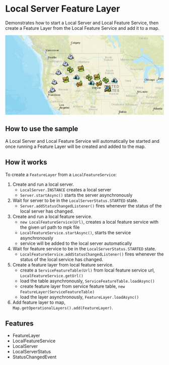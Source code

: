 <h1>Local Server Feature Layer</h1>

<p>Demonstrates how to start a Local Server and Local Feature Service, then create a Feature Layer from the Local Feature Service and add it to a map. </p>

<img src="LocalServerFeatureLayer.png"/>

<h2>How to use the sample</h2>

<p>A Local Server and Local Feature Service will automatically be started and once running a Feature Layer will be created and added to the map. </p>

<h2>How it works</h2>

<p>To create a <code>FeatureLayer</code> from a <code>LocalFeatureService</code>:</p>

<ol>
<li>Create and run a local server.
<ul><li><code>LocalServer.INSTANCE</code> creates a local server</li>
<li><code>Server.startAsync()</code> starts the server asynchronously</li></ul></li>
<li>Wait for server to be in the  <code>LocalServerStatus.STARTED</code> state.
<ul><li><code>Server.addStatusChangedListener()</code> fires whenever the status of the local server has changed.</li></ul></li>
<li>Create and run a local feature service.
<ul><li><code>new LocalFeatureService(Url)</code>, creates a local feature service with the given url path to mpk file</li>
<li><code>LocalFeatureService.startAsync()</code>, starts the service asynchronously</li>
<li>service will be added to the local server automatically</li></ul></li>
<li>Wait for feature service to be in the  <code>LocalServerStatus.STARTED</code> state.
<ul><li><code>LocalFeatureService.addStatusChangedListener()</code> fires whenever the status of the local service has changed.</li></ul></li>
<li>Create a feature layer from local feature service.
<ul><li>create a <code>ServiceFeatureTable(Url)</code> from local feature service url, <code>LocalFeatureService.getUrl()</code></li>
<li>load the table asynchronously, <code>ServiceFeatureTable.loadAsync()</code></li>
<li>create feature layer from service feature table, <code>new FeatureLayer(ServiceFeatureTable)</code></li>
<li>load the layer asynchronously, <code>FeatureLayer.loadAsync()</code></li></ul></li>
<li>Add feature layer to map, <code>Map.getOperationalLayers().add(FeatureLayer)</code>.</li>
</ol>

<h2>Features</h2>
<ul>
<li>FeatureLayer</li>
<li>LocalFeatureService</li>
<li>LocalServer</li>
<li>LocalServerStatus</li>
<li>StatusChangedEvent</li>
</ul>


